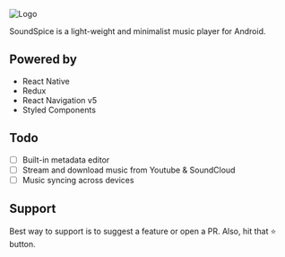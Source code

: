 ![Logo](https://raw.githubusercontent.com/farshed/SoundSpice-mobile/master/logo.png?token=AFUJ4DLLHGZHULA6XLVXJMS6VXL6G)

SoundSpice is a light-weight and minimalist music player for Android.

## Powered by

-  React Native
-  Redux
-  React Navigation v5
-  Styled Components

## Todo

-  [ ] Built-in metadata editor
-  [ ] Stream and download music from Youtube & SoundCloud
-  [ ] Music syncing across devices

## Support

Best way to support is to suggest a feature or open a PR. Also, hit that ⭐️ button.
